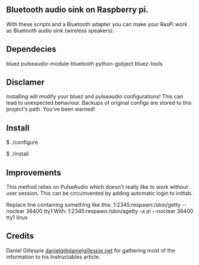 Bluetooth audio sink on Raspberry pi.
-------------------------------------
With these scripts and a Bluetooth adapter you can make your RasPi work as Bluetooth audio sink (wireless speakers).

Dependecies
-----------
bluez
pulseaudio-module-bluetooth
python-gobject
bluez-tools

Disclamer
---------
Installing will modify your bluez and pulseaudio configurations! This can lead to unexpected behaviour.
Backups of original configs are stored to this project's path. You've been warned!

Install
-------
$ ./configure

$ ./install

Improvements
------------

This method relies on PulseAudio which doesn't really like to work without user session. 
This can be circumvented by adding automatic login to inittab.

Replace line containing something like this:
  1:2345:respawn:/sbin/getty --noclear 38400 tty1
With:
  1:2345:respawn:/sbin/agetty -a pi --noclear 38400 tty1 linux


Credits
-------
Daniel Gillespie <danielg@danielgillespie.net> for gathering most of the information to his Instructables article.

